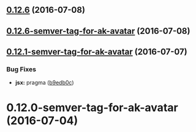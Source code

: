 <a name="0.12.6"></a>
## [0.12.6](https://bitbucket.org/atlassian/https://bitbucket.org/atlassian/atlaskit/compare/0.12.6-semver-tag-for-ak-avatar...v0.12.6) (2016-07-08)



<a name="0.12.6-semver-tag-for-ak-avatar"></a>
## [0.12.6-semver-tag-for-ak-avatar](https://bitbucket.org/atlassian/https://bitbucket.org/atlassian/atlaskit/compare/0.12.1-semver-tag-for-ak-avatar...0.12.6-semver-tag-for-ak-avatar) (2016-07-08)



<a name="0.12.1-semver-tag-for-ak-avatar"></a>
## [0.12.1-semver-tag-for-ak-avatar](https://bitbucket.org/atlassian/https://bitbucket.org/atlassian/atlaskit/compare/0.12.0-semver-tag-for-ak-avatar...0.12.1-semver-tag-for-ak-avatar) (2016-07-07)


### Bug Fixes

* **jsx:** pragma ([b9edb0c](https://bitbucket.org/atlassian/https://bitbucket.org/atlassian/atlaskit/commits/b9edb0c))



<a name="0.12.0-semver-tag-for-ak-avatar"></a>
# 0.12.0-semver-tag-for-ak-avatar (2016-07-04)




